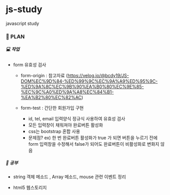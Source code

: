 # js-study
javascript study



### :calendar: PLAN


##### :computer: 작업


- form 유효성 검사
  - form-origin : 참고자료 (https://velog.io/@bcdy19/JS-DOM%EC%9D%84-%ED%99%9C%EC%9A%A9%ED%95%9C-%ED%9A%8C%EC%9B%90%EA%B0%80%EC%9E%85-%EC%9C%A0%ED%9A%A8%EC%84%B1-%EA%B2%80%EC%82%AC)


  - form-test : 간단한 회원가입 구현
      - id, tel, email 입력양식 정규식 사용하여 유효성 검사 
      - 모든 입력창이 채워져야 완료버튼 활성화
      - css는 bootstrap 혼합 사용
      - 문제점? ex) 한 번 완료버튼 활성화가 true 가 되면 버튼을 누르기 전에 form 입력창을 수정해서 false가 되어도 완료버튼이 비활성화로 변화지 않음 
      


##### :book: 공부
- string 객체 메소드 , Array 메소드, mouse 관련 이벤트 정리
 
- html5 웹스토리지
